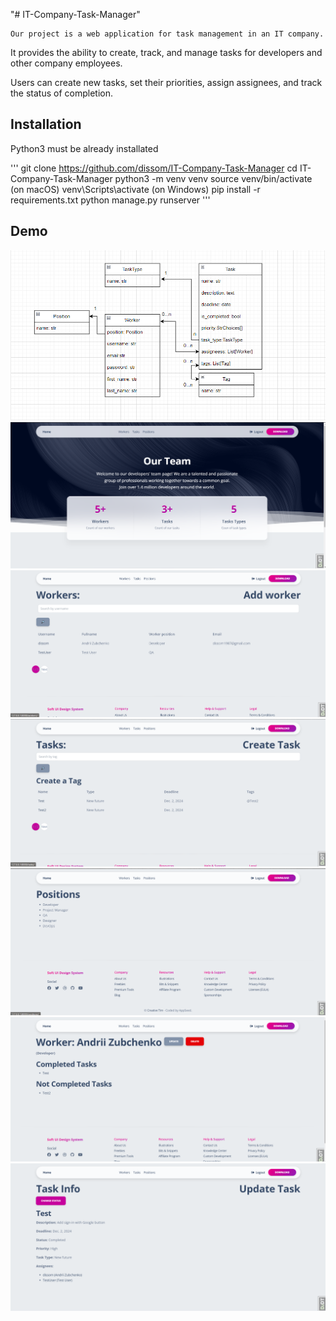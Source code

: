 "# IT-Company-Task-Manager"


    Our project is a web application for task management in an IT company.

It provides the ability to create, track, and manage tasks for developers
and other company employees.

Users can create new tasks, set their priorities, assign assignees, and track
 the status of completion.


## Installation

Python3 must be already installated

'''
git clone https://github.com/dissom/IT-Company-Task-Manager
cd IT-Company-Task-Manager
python3 -m venv venv
source venv/bin/activate (on macOS)
venv\Scripts\activate (on Windows)
pip install -r requirements.txt
python manage.py runserver
'''

## Demo

![Models diagram](pictures/Знімок%20екрана%20(610).png)
![Screenshot 1](pictures/Знімок%20екрана%20(604).png)
![Screenshot 2](pictures/Знімок%20екрана%20(605).png)
![Screenshot 3](pictures/Знімок%20екрана%20(606).png)
![Screenshot 4](pictures/Знімок%20екрана%20(607).png)
![Screenshot 5](pictures/Знімок%20екрана%20(608).png)
![Screenshot 6](pictures/Знімок%20екрана%20(609).png)
